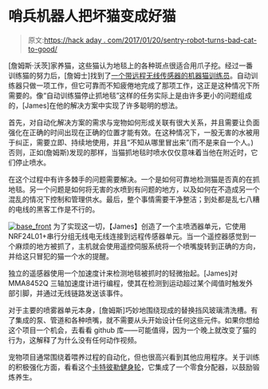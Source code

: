 # 哨兵机器人把坏猫变成好猫

> 原文:[https://hack aday . com/2017/01/20/sentry-robot-turns-bad-cat-to-good/](https://hackaday.com/2017/01/20/sentry-robot-turns-bad-cat-to-good/)

[詹姆斯·沃茨]家养猫，这些猫认为地毯上的各种斑点很适合用爪子挖。经过一番训练猫的努力后，[詹姆士]找到了[一个带远程无线传感器的机器猫训练员](https://james481.github.io/cat-trainer/)。自动训练器只做一项工作，但它可靠而不知疲倦地完成了那项工作，这正是这种情况下所需要的。像“自动训练猫停止抓地毯”这样的任务实际上是由许多更小的问题组成的，[James]在他的解决方案中实现了许多聪明的想法。

首先，对自动化解决方案的需求与宠物如何形成关联有很大关系，并且需要让负面强化在正确的时间出现在正确的位置才能有效。在这种情况下，一股无害的水被用于纠正，需要立即、持续地使用，并且“不知从哪里冒出来”(而不是来自一个人。)否则，正如(詹姆斯)发现的那样，当猫抓地毯时喷水仅仅意味着当他在附近时，它们停止喷水。

在这个过程中有许多棘手的问题需要解决。一个是如何可靠地检测猫是否真的在抓地毯。另一个问题是如何将无害的水喷到有问题的地方，以及如何在不造成另一个混乱的情况下控制和管理供水。最后，整个事情需要干净整洁；到处都是乱七八糟的电线的黑客工作是不行的。

[![base_front](../Images/3642e61a5c3246978a5963f8432aa427.png)](https://hackaday.com/wp-content/uploads/2017/01/base_front.png) 为了实现这一切，【James】创造了一个主喷洒器单元，它使用 NRF24L01+串行分组无线电无线连接到远程传感器单元。当一个遥控器感觉到一个麻烦的地方被抓了，主机就会使用遥控伺服系统将一个喷嘴旋转到正确的方向，并给这只冒犯的猫一个水的提醒。

独立的遥感器使用一个加速度计来检测地毯被抓时的轻微抬起。[James]对 MMA8452Q 三轴加速度计进行编程，使其在检测到运动超过某个阈值时触发外部引脚，并通过无线链路发送该事件。

对于主要的喷雾器单元本身，[詹姆斯]巧妙地围绕现成的替换挡风玻璃清洗槽。有了集成的泵、管道和各种喷嘴，就不需要从头开始设计任何这些元件。如果你想给这个项目一个机会，去看看 github 库——可能值得，因为一个晚上就改变了猫的行为，这解释了为什么没有任何动作视频。

宠物项目通常围绕着喂养过程的自动化，但也很高兴看到其他应用程序。关于训练的积极强化方面，看看这个[卡特彼勒健身轮](http://hackaday.com/2015/11/11/the-running-cat/)，它集成了一个零食分配器，以鼓励锻炼养生。